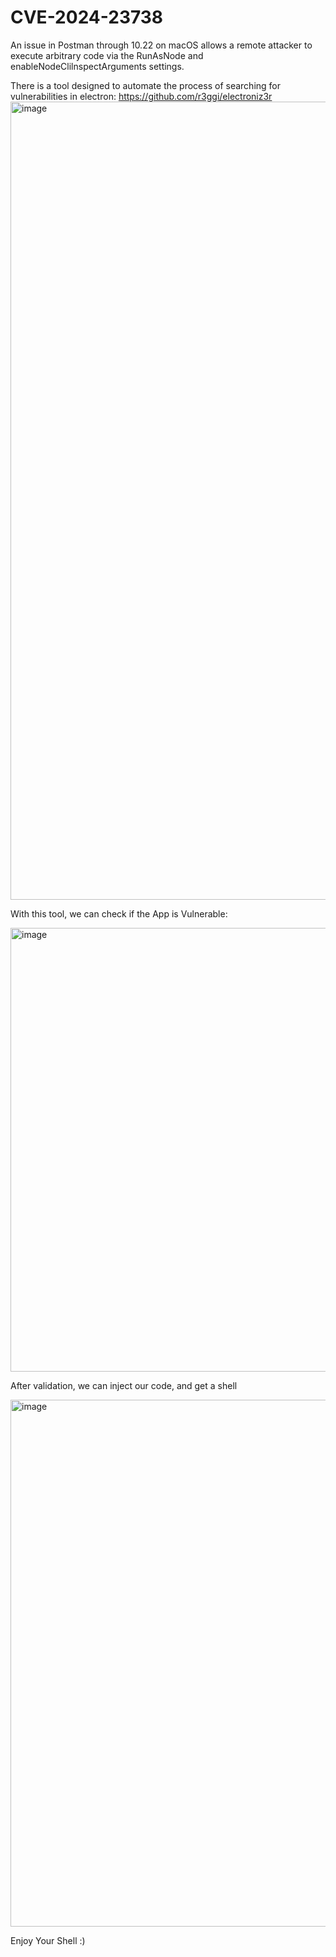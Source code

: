 # CVE-2024-23738
 An issue in Postman through 10.22 on macOS allows a remote attacker to execute arbitrary code via the RunAsNode and enableNodeClilnspectArguments settings.

 There is a tool designed to automate the process of searching for vulnerabilities in electron: https://github.com/r3ggi/electroniz3r
 <img width="1277" alt="image" src="https://github.com/V3x0r/CVE-2024-23738/assets/83291215/19665649-67b9-4e48-90ea-af64a9fe7ed3">
 

 
 With this tool, we can check if the App is Vulnerable:
 
 <img width="710" alt="image" src="https://github.com/V3x0r/CVE-2024-23738/assets/83291215/d2465158-af23-478b-b975-25c1f2bc90ed">
 
 
 After validation, we can inject our code, and get a shell
 
 
 <img width="843" alt="image" src="https://github.com/V3x0r/CVE-2024-23738/assets/83291215/cd658b45-7fdd-4e12-bf75-61a8efb2ff85">


 Enjoy Your Shell :)


